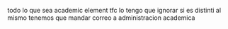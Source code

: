 todo lo que sea academic element tfc lo tengo que ignorar si es distinti al mismo tenemos que mandar correo a administracion academica

